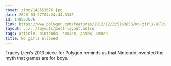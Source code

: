 ```yaml
---
cover: /img/148553676.jpg
date: 2020-03-27T04:24:44.334Z
id: 148553676
link: https://www.polygon.com/features/2013/12/2/5143856/no-girls-allowed
layout: ../../layouts/post-layout.astro
tags: article, nintendo, sexism, games, women
title: No girls allowed
---
```


Tracey Lien’s 2013 piece for Polygon reminds us that Nintendo invented the myth that games are for boys.
